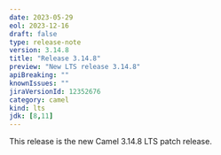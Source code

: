 ```yaml
---
date: 2023-05-29
eol: 2023-12-16
draft: false
type: release-note
version: 3.14.8
title: "Release 3.14.8"
preview: "New LTS release 3.14.8"
apiBreaking: ""
knownIssues: ""
jiraVersionId: 12352676
category: camel
kind: lts
jdk: [8,11]
---
```


This release is the new Camel 3.14.8 LTS patch release.
